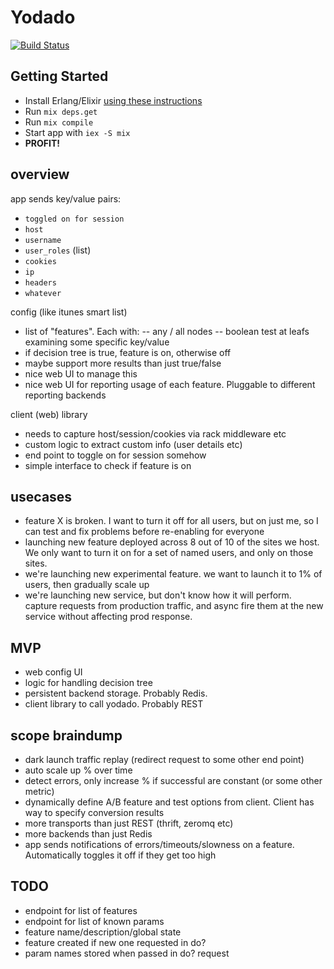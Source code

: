 # Yodado

[![Build Status](https://travis-ci.org/envato/yodado.png)](https://travis-ci.org/envato/yodado)

## Getting Started

- Install Erlang/Elixir [using these
instructions](http://elixir-lang.org/getting_started/1.html)
- Run `mix deps.get`
- Run `mix compile`
- Start app with `iex -S mix`
- **PROFIT!**

## overview
app sends key/value pairs:
- `toggled on for session`
- `host`
- `username`
- `user_roles` (list)
- `cookies`
- `ip`
- `headers`
- `whatever`

config (like itunes smart list)
- list of "features". Each with:
-- any / all nodes
-- boolean test at leafs examining some specific key/value
- if decision tree is true, feature is on, otherwise off
- maybe support more results than just true/false
- nice web UI to manage this
- nice web UI for reporting usage of each feature. Pluggable to different
  reporting backends

client (web) library
- needs to capture host/session/cookies via rack middleware etc
- custom logic to extract custom info (user details etc)
- end point to toggle on for session somehow
- simple interface to check if feature is on

## usecases
- feature X is broken. I want to turn it off for all users, but on just me, so I
  can test and fix problems before re-enabling for everyone
- launching new feature deployed across 8 out of 10 of the sites we host. We
  only want to turn it on for a set of named users, and only on those sites.
- we're launching new experimental feature. we want to launch it to 1% of users,
  then gradually scale up
- we're launching new service, but don't know how it will perform. capture
  requests from production traffic, and async fire them at the new service
without affecting prod response.

## MVP
- web config UI
- logic for handling decision tree
- persistent backend storage. Probably Redis.
- client library to call yodado. Probably REST

## scope braindump
- dark launch traffic replay (redirect request to some other end point)
- auto scale up % over time
- detect errors, only increase % if successful are constant (or some other
  metric)
- dynamically define A/B feature and test options from client. Client has way to
  specify conversion results
- more transports than just REST (thrift, zeromq etc)
- more backends than just Redis
- app sends notifications of errors/timeouts/slowness on a feature. Automatically toggles it off
  if they get too high

## TODO
- endpoint for list of features
- endpoint for list of known params
- feature name/description/global state
- feature created if new one requested in do?
- param names stored when passed in do? request
